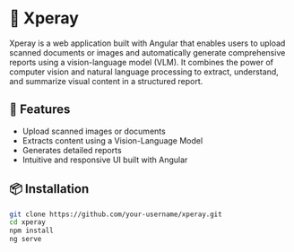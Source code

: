 # 🧠 Xperay

Xperay is a web application built with Angular that enables users to upload scanned documents or images and automatically generate comprehensive reports using a vision-language model (VLM). It combines the power of computer vision and natural language processing to extract, understand, and summarize visual content in a structured report.

## 🚀 Features

-  Upload scanned images or documents
-  Extracts content using a Vision-Language Model
-  Generates detailed reports 
- Intuitive and responsive UI built with Angular


## 📦 Installation

```bash
git clone https://github.com/your-username/xperay.git
cd xperay
npm install
ng serve
